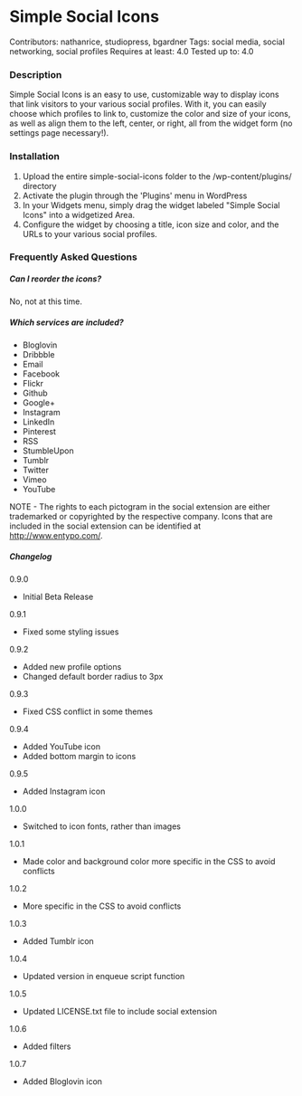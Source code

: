 # Simple Social Icons

Contributors: nathanrice, studiopress, bgardner
Tags: social media, social networking, social profiles
Requires at least: 4.0
Tested up to: 4.0  

### Description

Simple Social Icons is an easy to use, customizable way to display icons that link visitors to your various social profiles. With it, you can easily choose which profiles to link to, customize the color and size of your icons, as well as align them to the left, center, or right, all from the widget form (no settings page necessary!).

### Installation

1. Upload the entire simple-social-icons folder to the /wp-content/plugins/ directory
1. Activate the plugin through the 'Plugins' menu in WordPress
1. In your Widgets menu, simply drag the widget labeled "Simple Social Icons" into a widgetized Area.
1. Configure the widget by choosing a title, icon size and color, and the URLs to your various social profiles.

### Frequently Asked Questions

##### Can I reorder the icons?

No, not at this time.

##### Which services are included?

* Bloglovin
* Dribbble
* Email
* Facebook
* Flickr
* Github
* Google+
* Instagram
* LinkedIn
* Pinterest
* RSS
* StumbleUpon
* Tumblr
* Twitter
* Vimeo
* YouTube

NOTE - The rights to each pictogram in the social extension are either trademarked or copyrighted by the respective company. Icons that are included in the social extension can be identified at http://www.entypo.com/.

##### Changelog

0.9.0
* Initial Beta Release

0.9.1
* Fixed some styling issues

0.9.2
* Added new profile options
* Changed default border radius to 3px

0.9.3
* Fixed CSS conflict in some themes

0.9.4
* Added YouTube icon
* Added bottom margin to icons

0.9.5
* Added Instagram icon

1.0.0
* Switched to icon fonts, rather than images

1.0.1
* Made color and background color more specific in the CSS to avoid conflicts

1.0.2
* More specific in the CSS to avoid conflicts

1.0.3
* Added Tumblr icon

1.0.4
* Updated version in enqueue script function

1.0.5
* Updated LICENSE.txt file to include social extension

1.0.6
* Added filters

1.0.7
* Added Bloglovin icon
